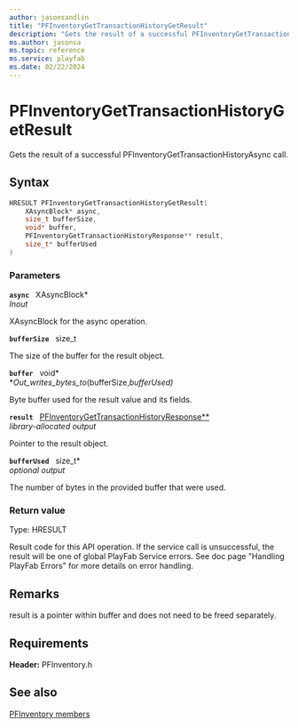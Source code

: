 ```yaml
---
author: jasonsandlin
title: "PFInventoryGetTransactionHistoryGetResult"
description: "Gets the result of a successful PFInventoryGetTransactionHistoryAsync call."
ms.author: jasonsa
ms.topic: reference
ms.service: playfab
ms.date: 02/22/2024
---
```


# PFInventoryGetTransactionHistoryGetResult  

Gets the result of a successful PFInventoryGetTransactionHistoryAsync call.  

## Syntax  
  
```cpp
HRESULT PFInventoryGetTransactionHistoryGetResult(  
    XAsyncBlock* async,  
    size_t bufferSize,  
    void* buffer,  
    PFInventoryGetTransactionHistoryResponse** result,  
    size_t* bufferUsed  
)  
```  
  
### Parameters  
  
**`async`** &nbsp; XAsyncBlock*  
*_Inout_*  
  
XAsyncBlock for the async operation.  
  
**`bufferSize`** &nbsp; size_t  
  
The size of the buffer for the result object.  
  
**`buffer`** &nbsp; void*  
*_Out_writes_bytes_to_(bufferSize,*bufferUsed)*  
  
Byte buffer used for the result value and its fields.  
  
**`result`** &nbsp; [PFInventoryGetTransactionHistoryResponse**](../../pfinventorytypes/structs/pfinventorygettransactionhistoryresponse.md)  
*library-allocated output*  
  
Pointer to the result object.  
  
**`bufferUsed`** &nbsp; size_t*  
*optional output*  
  
The number of bytes in the provided buffer that were used.  
  
  
### Return value
Type: HRESULT
  
Result code for this API operation. If the service call is unsuccessful, the result will be one of global PlayFab Service errors. See doc page "Handling PlayFab Errors" for more details on error handling.
  
## Remarks  
  
result is a pointer within buffer and does not need to be freed separately.
  
## Requirements  
  
**Header:** PFInventory.h
  
## See also  
[PFInventory members](../pfinventory_members.md)  

  
  

